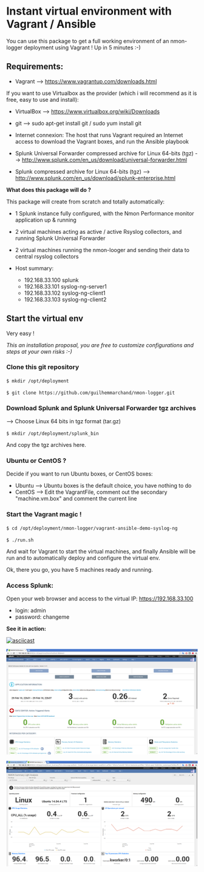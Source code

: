 
# Instant virtual environment with Vagrant / Ansible

You can use this package to get a full working environment of an nmon-logger deployment using Vagrant ! Up in 5 minutes :-)

## Requirements:

* Vagrant --> https://www.vagrantup.com/downloads.html

If you want to use Virtualbox as the provider (which i will recommend as it is free, easy to use and install):

* VirtualBox --> https://www.virtualbox.org/wiki/Downloads

* git --> sudo apt-get install git / sudo yum install git

* Internet connexion: The host that runs Vagrant required an Internet access to download the Vagrant boxes, and run the Ansible playbook

* Splunk Universal Forwarder compressed archive for Linux 64-bits (tgz) --> http://www.splunk.com/en_us/download/universal-forwarder.html

* Splunk compressed archive for Linux 64-bits (tgz) --> http://www.splunk.com/en_us/download/splunk-enterprise.html

**What does this package will do ?**

This package will create from scratch and totally automatically:

* 1 Splunk instance fully configured, with the Nmon Performance monitor application up & running

* 2 virtual machines acting as active / active Rsyslog collectors, and running Splunk Universal Forwarder

* 2 virtual machines running the nmon-looger and sending their data to central rsyslog collectors

* Host summary:

    * 192.168.33.100  splunk
    * 192.168.33.101  syslog-ng-server1
    * 192.168.33.102  syslog-ng-client1
    * 192.168.33.103  syslog-ng-client2

## Start the virtual env

Very easy !

*This an installation proposal, you are free to customize configurations and steps at your own risks :-)*

### Clone this git repository

`$ mkdir /opt/deployment`

`$ git clone https://github.com/guilhemmarchand/nmon-logger.git`

### Download Splunk and Splunk Universal Forwarder tgz archives

--> Choose Linux 64 bits in tgz format (tar.gz)

`$ mkdir /opt/deployment/splunk_bin`

And copy the tgz archives here.

### Ubuntu or CentOS ?

Decide if you want to run Ubuntu boxes, or CentOS boxes:

- Ubuntu --> Ubuntu boxes is the default choice, you have nothing to do
- CentOS --> Edit the VagrantFile, comment out the secondary "machine.vm.box" and comment the current line

### Start the Vagrant magic !

`$ cd /opt/deployment/nmon-logger/vagrant-ansible-demo-syslog-ng`

`$ ./run.sh`

And wait for Vagrant to start the virtual machines, and finally Ansible will be run and to automatically deploy and configure the virtual env.

Ok, there you go, you have 5 machines ready and running.

### Access Splunk:

Open your web browser and access to the virtual IP: https://192.168.33.100

* login: admin
* password: changeme

**See it in action:**

[![asciicast](https://asciinema.org/a/7hkiyw43cistxg7192zux3mvr.png)](https://asciinema.org/a/7hkiyw43cistxg7192zux3mvr?speed=15)


![screen1](./docs/screen001.png)

![screen2](./docs/screen002.png)
